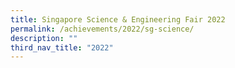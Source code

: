 ```yaml
---
title: Singapore Science & Engineering Fair 2022
permalink: /achievements/2022/sg-science/
description: ""
third_nav_title: "2022"
---
```

